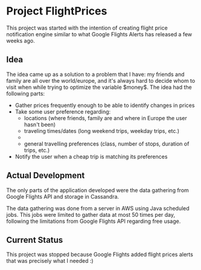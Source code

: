 <h1>Project FlightPrices</h1>

<p>This project was started with the intention of creating flight price notification engine similar to what 
Google Flights Alerts has released a few weeks ago.</p>

<h2>Idea</h2>
<p>The idea came up as a solution to a problem that I have: my friends and family are all over the world/europe, 
and it's always hard to decide whom to visit when while trying to optimize the variable $money$. The idea had 
the following parts:
<ul>
<li>Gather prices frequently enough to be able to identify changes in prices</li>
<li>Take some user preference regarding: 
    <ul><li>locations (where friends, family are and where in Europe the user hasn't been)</li>
    <li>traveling times/dates (long weekend trips, weekday trips, etc.)<li>
    <li>general travelling preferences (class, number of stops, duration of trips, etc.)</li></ul>
</li>
<li>Notify the user when a cheap trip is matching its preferences</li>
</ul>

<h2>Actual Development</h2>
<p>The only parts of the application developed were the data gathering from Google Flights API and storage 
in Cassandra.</p>
<p>The data gathering was done from a server in AWS using Java scheduled jobs. This jobs were limited to 
gather data at most 50 times per day, following the limitations from Google Flights API regarding free usage.</p>

<h2>Current Status</h2>
<p>This project was stopped because Google Flights added flight prices alerts that was precisely what I needed :)</p>
